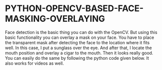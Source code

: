 # PYTHON-OPENCV-BASED-FACE-MASKING-OVERLAYING
Face detection is the basic thing you can do with the OpenCV. But using this basic functionality you can overlay a mask on your face. You have to place the transparent mask after detecting the face to the location where it fits well. In this case, I put a sunglass over the eye. And after that, I locate the mouth position and overlay a cigar to the mouth. Then it looks really good. You can easily do the same by following the python code given below. It also works for videos as well.

